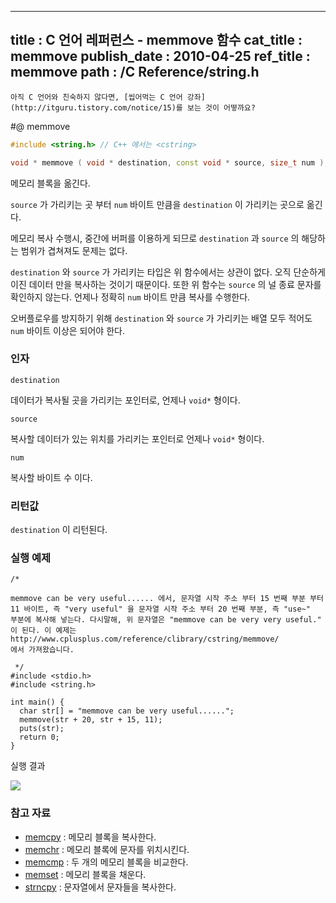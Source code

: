 ----------------
title : C 언어 레퍼런스 - memmove 함수
cat_title :  memmove
publish_date : 2010-04-25
ref_title : memmove
path : /C Reference/string.h
--------------



```warning
아직 C 언어와 친숙하지 않다면, [씹어먹는 C 언어 강좌](http://itguru.tistory.com/notice/15)를 보는 것이 어떻까요?

```

#@ memmove

```cpp
#include <string.h> // C++ 에서는 <cstring>

void * memmove ( void * destination, const void * source, size_t num );
```


메모리 블록을 옮긴다.

`source` 가 가리키는 곳 부터 `num` 바이트 만큼을 `destination` 이 가리키는 곳으로 옮긴다. 

메모리 복사 수행시, 중간에 버퍼를 이용하게 되므로 `destination` 과 `source` 의 해당하는 범위가 겹쳐져도 문제는 없다.

`destination` 와 `source` 가 가리키는 타입은 위 함수에서는 상관이 없다. 오직 단순하게 이진 데이터 만을 복사하는 것이기 때문이다. 또한 위 함수는 `source` 의 널 종료 문자를 확인하지 않는다. 언제나 정확히 `num` 바이트 만큼 복사를 수행한다.

오버플로우를 방지하기 위해 `destination` 와 `source` 가 가리키는 배열 모두 적어도 `num` 바이트 이상은 되어야 한다.



###  인자

`destination`

데이터가 복사될 곳을 가리키는 포인터로, 언제나 `void*` 형이다.

`source`

복사할 데이터가 있는 위치를 가리키는 포인터로 언제나 `void*` 형이다.

`num`

복사할 바이트 수 이다.



###  리턴값




`destination` 이 리턴된다.



###  실행 예제




```cpp-formatted
/*

memmove can be very useful...... 에서, 문자열 시작 주소 부터 15 번째 부분 부터
11 바이트, 즉 "very useful" 을 문자열 시작 주소 부터 20 번째 부분, 즉 "use~"
부분에 복사해 넣는다. 다시말해, 위 문자열은 "memmove can be very very useful."
이 된다. 이 예제는 http://www.cplusplus.com/reference/clibrary/cstring/memmove/
에서 가져왔습니다.

 */
#include <stdio.h>
#include <string.h>

int main() {
  char str[] = "memmove can be very useful......";
  memmove(str + 20, str + 15, 11);
  puts(str);
  return 0;
}
```


실행 결과


![](http://img1.daumcdn.net/thumb/R1920x0/?fname=http%3A%2F%2Fcfile30.uf.tistory.com%2Fimage%2F19158D034BDD5D6A30A5D5)





###  참고 자료

*  [memcpy](http://itguru.tistory.com/77)  :  메모리 블록을 복사한다.
*  [memchr](http://itguru.tistory.com/92)  :  메모리 블록에 문자를 위치시킨다.
*  [memcmp](http://itguru.tistory.com/84)  :  두 개의 메모리 블록을 비교한다.
*  [memset](http://itguru.tistory.com/104)  :  메모리 블록을 채운다.
*  [strncpy](http://itguru.tistory.com/80)  :  문자열에서 문자들을 복사한다.